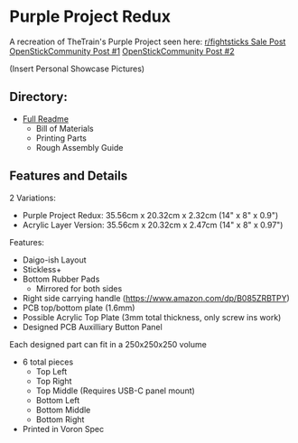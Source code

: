 # Purple Project Redux

A recreation of TheTrain's Purple Project seen here:
[r/fightsticks Sale Post](https://discord.com/channels/420289097983197194/1164376794527432725/1164376794527432725)
[OpenStickCommunity Post #1](https://discord.com/channels/1049366310389289001/1049370139960819793/1161673661502214194)
[OpenStickCommunity Post #2](https://discord.com/channels/1049366310389289001/1164377854142840863/1164377854142840863)

(Insert Personal Showcase Pictures)

## Directory:
* [Full Readme](https://github.com/phazil/Purple-Project-Redux/blob/main/README.md)
	* Bill of Materials
 	* Printing Parts
	* Rough Assembly Guide

## Features and Details

2 Variations:
- Purple Project Redux: 35.56cm x 20.32cm x 2.32cm (14" x 8" x 0.9")
- Acrylic Layer Version: 35.56cm x 20.32cm x 2.47cm (14" x 8" x 0.97")

Features:
- Daigo-ish Layout
- Stickless+
- Bottom Rubber Pads
	- Mirrored for both sides
- Right side carrying handle (https://www.amazon.com/dp/B085ZRBTPY)
- PCB top/bottom plate (1.6mm)
- Possible Acrylic Top Plate (3mm total thickness, only screw ins work)
- Designed PCB Auxilliary Button Panel

Each designed part can fit in a 250x250x250 volume
- 6 total pieces
	- Top Left
	- Top Right
	- Top Middle (Requires USB-C panel mount)
	- Bottom Left
	- Bottom Middle
	- Bottom Right
- Printed in Voron Spec
